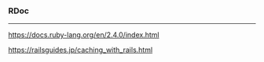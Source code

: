 ### RDoc
---


https://docs.ruby-lang.org/en/2.4.0/index.html

https://railsguides.jp/caching_with_rails.html







